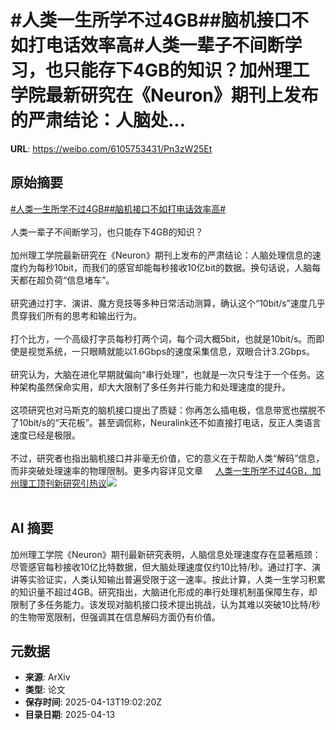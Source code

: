 # #人类一生所学不过4GB##脑机接口不如打电话效率高#人类一辈子不间断学习，也只能存下4GB的知识？加州理工学院最新研究在《Neuron》期刊上发布的严肃结论：人脑处...

**URL**: https://weibo.com/6105753431/Pn3zW25Et

## 原始摘要

<a href="https://m.weibo.cn/search?containerid=231522type%3D1%26t%3D10%26q%3D%23%E4%BA%BA%E7%B1%BB%E4%B8%80%E7%94%9F%E6%89%80%E5%AD%A6%E4%B8%8D%E8%BF%874GB%23&amp;extparam=%23%E4%BA%BA%E7%B1%BB%E4%B8%80%E7%94%9F%E6%89%80%E5%AD%A6%E4%B8%8D%E8%BF%874GB%23" data-hide=""><span class="surl-text">#人类一生所学不过4GB#</span></a><a href="https://m.weibo.cn/search?containerid=231522type%3D1%26t%3D10%26q%3D%23%E8%84%91%E6%9C%BA%E6%8E%A5%E5%8F%A3%E4%B8%8D%E5%A6%82%E6%89%93%E7%94%B5%E8%AF%9D%E6%95%88%E7%8E%87%E9%AB%98%23&amp;extparam=%23%E8%84%91%E6%9C%BA%E6%8E%A5%E5%8F%A3%E4%B8%8D%E5%A6%82%E6%89%93%E7%94%B5%E8%AF%9D%E6%95%88%E7%8E%87%E9%AB%98%23" data-hide=""><span class="surl-text">#脑机接口不如打电话效率高#</span></a><br><br>人类一辈子不间断学习，也只能存下4GB的知识？<br><br>加州理工学院最新研究在《Neuron》期刊上发布的严肃结论：人脑处理信息的速度约为每秒10bit，而我们的感官却能每秒接收10亿bit的数据。换句话说，人脑每天都在超负荷“信息堵车”。<br><br>研究通过打字、演讲、魔方竞技等多种日常活动测算，确认这个“10bit/s”速度几乎贯穿我们所有的思考和输出行为。<br><br>打个比方，一个高级打字员每秒打两个词，每个词大概5bit，也就是10bit/s。而即使是视觉系统，一只眼睛就能以1.6Gbps的速度采集信息，双眼合计3.2Gbps。<br><br>研究认为，大脑在进化早期就偏向“串行处理”，也就是一次只专注于一个任务。这种架构虽然保命实用，却大大限制了多任务并行能力和处理速度的提升。<br><br>这项研究也对马斯克的脑机接口提出了质疑：你再怎么插电极，信息带宽也摆脱不了10bit/s的“天花板”。甚至调侃称，Neuralink还不如直接打电话，反正人类语言速度已经是极限。<br><br>不过，研究者也指出脑机接口并非毫无价值，它的意义在于帮助人类“解码”信息，而非突破处理速率的物理限制。更多内容详见文章 <a href="https://weibo.com/ttarticle/p/show?id=2309405154953042722867" data-hide=""><span class="url-icon"><img style="width: 1rem;height: 1rem" src="https://h5.sinaimg.cn/upload/2015/09/25/3/timeline_card_small_article_default.png" referrerpolicy="no-referrer"></span><span class="surl-text">人类一生所学不过4GB，加州理工顶刊新研究引热议</span></a><img style="" src="https://tvax3.sinaimg.cn/large/006Fd7o3ly1i0f39z49yqj30lw0cbq4g.jpg" referrerpolicy="no-referrer"><br><br>

## AI 摘要

加州理工学院《Neuron》期刊最新研究表明，人脑信息处理速度存在显著瓶颈：尽管感官每秒接收10亿比特数据，但大脑处理速度仅约10比特/秒。通过打字、演讲等实验证实，人类认知输出普遍受限于这一速率。按此计算，人类一生学习积累的知识量不超过4GB。研究指出，大脑进化形成的串行处理机制虽保障生存，却限制了多任务能力。该发现对脑机接口技术提出挑战，认为其难以突破10比特/秒的生物带宽限制，但强调其在信息解码方面仍有价值。

## 元数据

- **来源**: ArXiv
- **类型**: 论文
- **保存时间**: 2025-04-13T19:02:20Z
- **目录日期**: 2025-04-13
